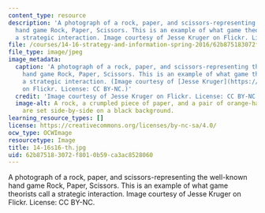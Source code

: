 ```yaml
---
content_type: resource
description: 'A photograph of a rock, paper, and scissors-representing the well-known
  hand game Rock, Paper, Scissors. This is an example of what game theorists call
  a strategic interaction. Image courtesy of Jesse Kruger on Flickr. License: CC BY-NC.'
file: /courses/14-16-strategy-and-information-spring-2016/62b875183072f8010b59ca3ac8528060_14-16s16-th.jpg
file_type: image/jpeg
image_metadata:
  caption: 'A photograph of a rock, paper, and scissors-representing the well-known
    hand game Rock, Paper, Scissors. This is an example of what game theorists call
    a strategic interaction. (Image courtesy of [Jesse Kruger](https://www.flickr.com/photos/jessekruger/464375923/sizes/l)
    on Flickr. License: CC BY-NC.)'
  credit: 'Image courtesy of Jesse Kruger on Flickr. License: CC BY-NC.'
  image-alt: A rock, a crumpled piece of paper, and a pair of orange-handled scissors
    are set side-by-side on a black background.
learning_resource_types: []
license: https://creativecommons.org/licenses/by-nc-sa/4.0/
ocw_type: OCWImage
resourcetype: Image
title: 14-16s16-th.jpg
uid: 62b87518-3072-f801-0b59-ca3ac8528060
---
```

A photograph of a rock, paper, and scissors-representing the well-known hand game Rock, Paper, Scissors. This is an example of what game theorists call a strategic interaction. Image courtesy of Jesse Kruger on Flickr. License: CC BY-NC.